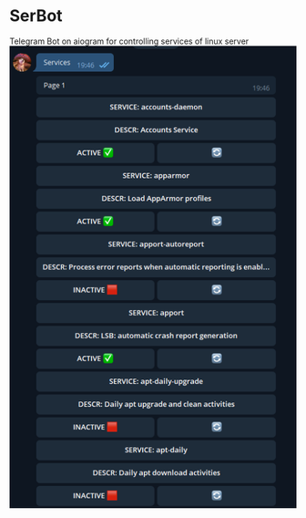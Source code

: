 # SerBot
Telegram Bot on aiogram for controlling services of linux server
![alt text](https://github.com/AntoshVik/SerBot/blob/master/services.png?raw=true)
